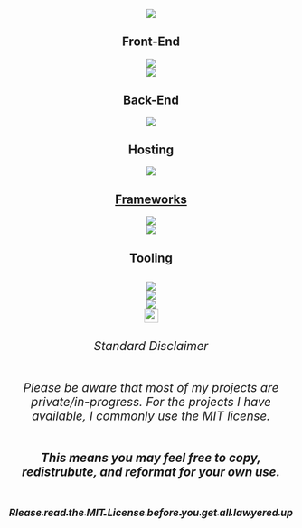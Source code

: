

 



<p align="center">
<a href='https://www.linkedin.com/in/jordancwatts/'>
<img src='https://img.shields.io/badge/linkedin-%230077B5.svg?style=for-the-badge&logo=linkedin&logoColor=white'>
</a>                                                    
                   </p>


 
<h2 align="center">
 Front-End  
  </h2>
  <div align="center">
<a href='https://tailwindcss.com/'>
<img src='https://img.shields.io/badge/tailwindcss-%2338B2AC.svg?style=for-the-badge&logo=tailwind-css&logoColor=white'>
</a>
    <div align="center">
      <a href='https://getbootstrap.com/'>
<img src='https://img.shields.io/badge/bootstrap-%23563D7C.svg?style=for-the-badge&logo=bootstrap&logoColor=white'>
</a>
    </div>

  </div>
<h2 align="center">
Back-End
   </h2>
   <div align="center">
<a href='golang.dev'>
 <img src='https://img.shields.io/badge/go-%2300ADD8.svg?style=for-the-badge&logo=go&logoColor=white'>
  </div>
 </a>
<h2 align="center">
 Hosting  
 </h2>
 <div align="center">
 <a href = "https://vercel.com/">
  <img src="https://img.shields.io/badge/vercel-%23000000.svg?style=for-the-badge&logo=vercel&logoColor=white"
  </a>
   </div>
<h2 align="center">
 Frameworks 
  </h2>
  <div align="center">
  <a href='https://svelte.dev/'>
<img src='https://img.shields.io/badge/svelte-%23f1413d.svg?style=for-the-badge&logo=svelte&logoColor=white'>
</a>
  </div>
  <div align="center">
<a href='https://reactjs.org'>
<img src='https://img.shields.io/badge/react-%2320232a.svg?style=for-the-badge&logo=react&logoColor=%2361DAFB'>
</a>
  <div>

<h2 align="center">
 Tooling
  <h2>
    <div align="center">
<a href='https://code.visualstudio.com/'>
<img src='https://img.shields.io/badge/Visual%20Studio%20Code-0078d7.svg?style=for-the-badge&logo=visual-studio-code&logoColor=white'>
 </a>
    </div>
    <div align="center">
<a href='https://www.npmjs.com/'>
<img src='https://img.shields.io/badge/NPM-%23000000.svg?style=for-the-badge&logo=npm&logoColor=white')
 </a>
  <div>
    <div align="center">
 <a href='https://nodejs.org/'>
  <img src='https://img.shields.io/badge/node.js-6DA55F?style=for-the-badge&logo=node.js&logoColor=white'>
 </a>
      </div>
    <div align="center">
<a href='[https://code.visualstudio.com/](https://marketplace.visualstudio.com/items?itemName=ritwickdey.LiveServer)'>
<img src='https://user-images.githubusercontent.com/91865823/202032737-e3b5052d-7dc1-4e3f-80b6-ac82042fe4e8.png' width='25' >
</a>
    </div>

<!--
Here are some ideas to get you started:

- 🔭 I’m currently working on ...
- 🌱 I’m currently learning ...
- 👯 I’m looking to collaborate on ...
- 🤔 I’m looking for help with ...
- 💬 Ask me about ...
- 📫 How to reach me: ...
- 😄 Pronouns: ...
- ⚡ Fun fact: ...
-->

 ######  Standard Disclaimer 
 ######  Please be aware that most of my projects are private/in-progress. For the projects I have available, I commonly use the MIT license.  
 ######  **_This means you may feel free to copy, redistrubute, and reformat for your own use._**  
[<sub>**_Please read the MIT License before you get all lawyered up_**</sub>](https://github.com/git/git-scm.com/blob/main/MIT-LICENSE.txt)
